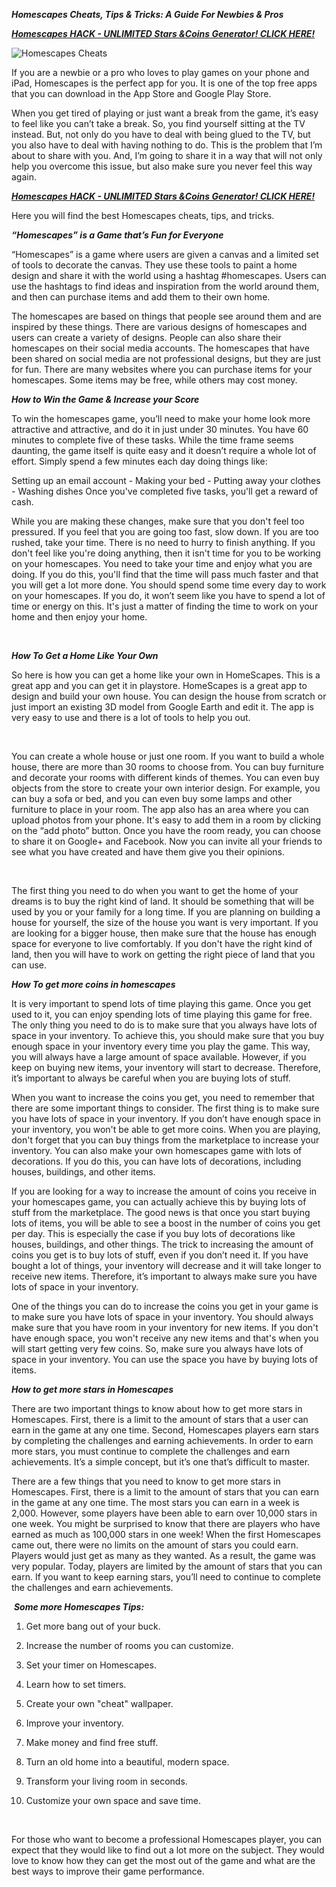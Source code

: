 ***Homescapes Cheats, Tips & Tricks: A Guide For Newbies & Pros***

[***Homescapes HACK - UNLIMITED Stars &Coins Generator! CLICK HERE!***](https://barlog.org/h)

![Homescapes Cheats](https://user-images.githubusercontent.com/97796167/149626487-92c5f43b-36f6-43ea-ba21-9f9223f68787.png)

If you are a newbie or a pro who loves to play games on your phone and iPad, Homescapes is the perfect app for you. It is one of the top free apps that you can download in the App Store and Google Play Store.

When you get tired of playing or just want a break from the game, it’s easy to feel like you can’t take a break. So, you find yourself sitting at the TV instead. But, not only do you have to deal with being glued to the TV, but you also have to deal with having nothing to do. This is the problem that I’m about to share with you. And, I’m going to share it in a way that will not only help you overcome this issue, but also make sure you never feel this way again.

[***Homescapes HACK - UNLIMITED Stars &Coins Generator! CLICK HERE!***](https://barlog.org/h)

Here you will find the best Homescapes cheats, tips, and tricks.

***“Homescapes” is a Game that’s Fun for Everyone***

“Homescapes” is a game where users are given a canvas and a limited set of tools to decorate the canvas. They use these tools to paint a home design and share it with the world using a hashtag #homescapes. Users can use the hashtags to find ideas and inspiration from the world around them, and then can purchase items and add them to their own home.

The homescapes are based on things that people see around them and are inspired by these things. There are various designs of homescapes and users can create a variety of designs. People can also share their homescapes on their social media accounts. The homescapes that have been shared on social media are not professional designs, but they are just for fun. There are many websites where you can purchase items for your homescapes. Some items may be free, while others may cost money.
 

***How to Win the Game & Increase your Score***

To win the homescapes game, you’ll need to make your home look more attractive and attractive, and do it in just under 30 minutes. You have 60 minutes to complete five of these tasks. While the time frame seems daunting, the game itself is quite easy and it doesn’t require a whole lot of effort. Simply spend a few minutes each day doing things like:

Setting up an email account - Making your bed - Putting away your clothes - Washing dishes Once you've completed five tasks, you'll get a reward of cash.

While you are making these changes, make sure that you don't feel too pressured. If you feel that you are going too fast, slow down. If you are too rushed, take your time. There is no need to hurry to finish anything. If you don't feel like you're doing anything, then it isn't time for you to be working on your homescapes. You need to take your time and enjoy what you are doing. If you do this, you'll find that the time will pass much faster and that you will get a lot more done. You should spend some time every day to work on your homescapes. If you do, it won’t seem like you have to spend a lot of time or energy on this. It's just a matter of finding the time to work on your home and then enjoy your home.

 

***How To Get a Home Like Your Own***

So here is how you can get a home like your own in HomeScapes. This is a great app and you can get it in playstore. HomeScapes is a great app to design and build your own house. You can design the house from scratch or just import an existing 3D model from Google Earth and edit it. The app is very easy to use and there is a lot of tools to help you out.

 

You can create a whole house or just one room. If you want to build a whole house, there are more than 30 rooms to choose from. You can buy furniture and decorate your rooms with different kinds of themes. You can even buy objects from the store to create your own interior design. For example, you can buy a sofa or bed, and you can even buy some lamps and other furniture to place in your room. The app also has an area where you can upload photos from your phone. It's easy to add them in a room by clicking on the “add photo” button. Once you have the room ready, you can choose to share it on Google+ and Facebook. Now you can invite all your friends to see what you have created and have them give you their opinions.

 

The first thing you need to do when you want to get the home of your dreams is to buy the right kind of land. It should be something that will be used by you or your family for a long time. If you are planning on building a house for yourself, the size of the house you want is very important. If you are looking for a bigger house, then make sure that the house has enough space for everyone to live comfortably. If you don't have the right kind of land, then you will have to work on getting the right piece of land that you can use.

***How To get more coins in homescapes***

It is very important to spend lots of time playing this game. Once you get used to it, you can enjoy spending lots of time playing this game for free. The only thing you need to do is to make sure that you always have lots of space in your inventory. To achieve this, you should make sure that you buy enough space in your inventory every time you play the game. This way, you will always have a large amount of space available. However, if you keep on buying new items, your inventory will start to decrease. Therefore, it’s important to always be careful when you are buying lots of stuff.

When you want to increase the coins you get, you need to remember that there are some important things to consider. The first thing is to make sure you have lots of space in your inventory. If you don’t have enough space in your inventory, you won't be able to get more coins. When you are playing, don't forget that you can buy things from the marketplace to increase your inventory. You can also make your own homescapes game with lots of decorations. If you do this, you can have lots of decorations, including houses, buildings, and other items.

If you are looking for a way to increase the amount of coins you receive in your homescapes game, you can actually achieve this by buying lots of stuff from the marketplace. The good news is that once you start buying lots of items, you will be able to see a boost in the number of coins you get per day. This is especially the case if you buy lots of decorations like houses, buildings, and other things. The trick to increasing the amount of coins you get is to buy lots of stuff, even if you don’t need it. If you have bought a lot of things, your inventory will decrease and it will take longer to receive new items. Therefore, it’s important to always make sure you have lots of space in your inventory.

One of the things you can do to increase the coins you get in your game is to make sure you have lots of space in your inventory. You should always make sure that you have room in your inventory for new items. If you don't have enough space, you won't receive any new items and that's when you will start getting very few coins. So, make sure you always have lots of space in your inventory. You can use the space you have by buying lots of items.

***How to get more stars in Homescapes***

There are two important things to know about how to get more stars in Homescapes. First, there is a limit to the amount of stars that a user can earn in the game at any one time. Second, Homescapes players earn stars by completing the challenges and earning achievements. In order to earn more stars, you must continue to complete the challenges and earn achievements. It’s a simple concept, but it’s one that’s difficult to master.

There are a few things that you need to know to get more stars in Homescapes. First, there is a limit to the amount of stars that you can earn in the game at any one time. The most stars you can earn in a week is 2,000. However, some players have been able to earn over 10,000 stars in one week. You might be surprised to know that there are players who have earned as much as 100,000 stars in one week! When the first Homescapes came out, there were no limits on the amount of stars you could earn. Players would just get as many as they wanted. As a result, the game was very popular. Today, players are limited by the amount of stars that you can earn. If you want to keep earning stars, you’ll need to continue to complete the challenges and earn achievements.

 ***Some more Homescapes Tips:***

1. Get more bang out of your buck.

2. Increase the number of rooms you can customize.

3. Set your timer on Homescapes.

4. Learn how to set timers.

5. Create your own "cheat" wallpaper.

6. Improve your inventory.

7. Make money and find free stuff.

8. Turn an old home into a beautiful, modern space.

9. Transform your living room in seconds.

10. Customize your own space and save time.

 

For those who want to become a professional Homescapes player, you can expect that they would like to find out a lot more on the subject. They would love to know how they can get the most out of the game and what are the best ways to improve their game performance.

 
